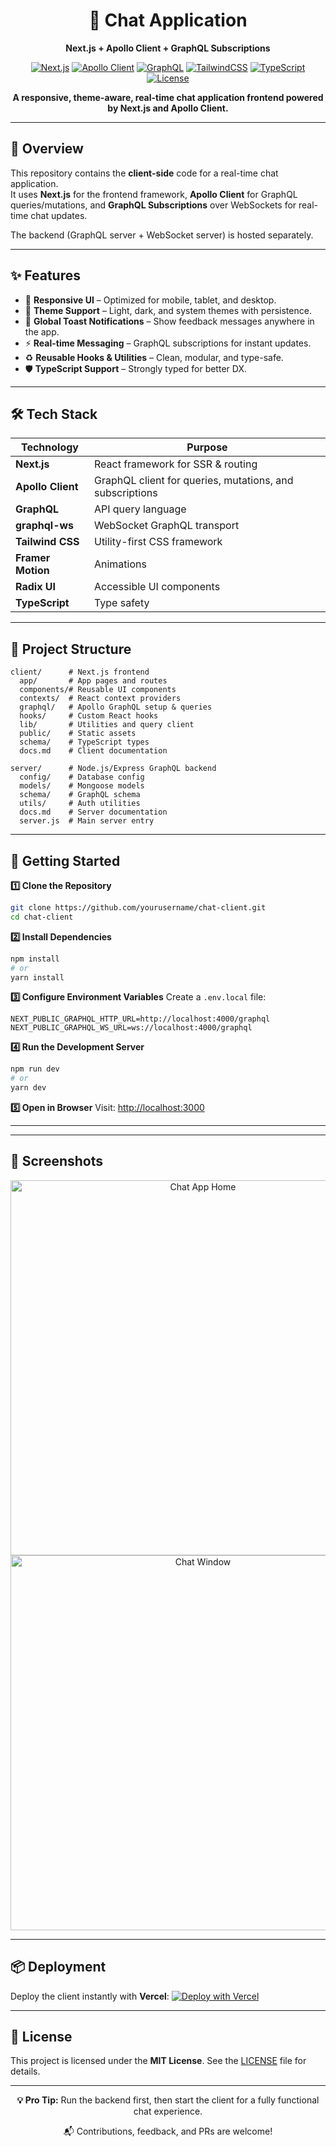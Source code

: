 
<div align="center">

# 💬 Chat Application   
**Next.js + Apollo Client + GraphQL Subscriptions**

[![Next.js](https://img.shields.io/badge/Next.js-15-black?style=for-the-badge&logo=next.js)](https://nextjs.org/)
[![Apollo Client](https://img.shields.io/badge/Apollo_Client-311C87?style=for-the-badge&logo=apollographql&logoColor=white)](https://www.apollographql.com/docs/react/)
[![GraphQL](https://img.shields.io/badge/GraphQL-E10098?style=for-the-badge&logo=graphql&logoColor=white)](https://graphql.org/)
[![TailwindCSS](https://img.shields.io/badge/Tailwind_CSS-38B2AC?style=for-the-badge&logo=tailwind-css&logoColor=white)](https://tailwindcss.com/)
[![TypeScript](https://img.shields.io/badge/TypeScript-3178C6?style=for-the-badge&logo=typescript&logoColor=white)](https://www.typescriptlang.org/)
[![License](https://img.shields.io/badge/License-MIT-green?style=for-the-badge)](LICENSE)

**A responsive, theme-aware, real-time chat application frontend powered by Next.js and Apollo Client.**  

</div>

---

## 📌 Overview
This repository contains the **client-side** code for a real-time chat application.  
It uses **Next.js** for the frontend framework, **Apollo Client** for GraphQL queries/mutations, and **GraphQL Subscriptions** over WebSockets for real-time chat updates.

The backend (GraphQL server + WebSocket server) is hosted separately.

---

## ✨ Features

- 📱 **Responsive UI** – Optimized for mobile, tablet, and desktop.
- 🎨 **Theme Support** – Light, dark, and system themes with persistence.
- 🔔 **Global Toast Notifications** – Show feedback messages anywhere in the app.
- ⚡ **Real-time Messaging** – GraphQL subscriptions for instant updates.
- ♻ **Reusable Hooks & Utilities** – Clean, modular, and type-safe.
- 🛡 **TypeScript Support** – Strongly typed for better DX.

---

## 🛠 Tech Stack

| Technology           | Purpose |
|----------------------|---------|
| **Next.js**          | React framework for SSR & routing |
| **Apollo Client**    | GraphQL client for queries, mutations, and subscriptions |
| **GraphQL**          | API query language |
| **graphql-ws**       | WebSocket GraphQL transport |
| **Tailwind CSS**     | Utility-first CSS framework |
| **Framer Motion**    | Animations |
| **Radix UI**         | Accessible UI components |
| **TypeScript**       | Type safety |

---

## 📂 Project Structure

```
client/      # Next.js frontend
  app/       # App pages and routes
  components/# Reusable UI components
  contexts/  # React context providers
  graphql/   # Apollo GraphQL setup & queries
  hooks/     # Custom React hooks
  lib/       # Utilities and query client
  public/    # Static assets
  schema/    # TypeScript types
  docs.md    # Client documentation

server/      # Node.js/Express GraphQL backend
  config/    # Database config
  models/    # Mongoose models
  schema/    # GraphQL schema
  utils/     # Auth utilities
  docs.md    # Server documentation
  server.js  # Main server entry
````

---

## 🚀 Getting Started

**1️⃣ Clone the Repository**
```bash
git clone https://github.com/yourusername/chat-client.git
cd chat-client
````

**2️⃣ Install Dependencies**

```bash
npm install
# or
yarn install
```

**3️⃣ Configure Environment Variables**
Create a `.env.local` file:

```env
NEXT_PUBLIC_GRAPHQL_HTTP_URL=http://localhost:4000/graphql
NEXT_PUBLIC_GRAPHQL_WS_URL=ws://localhost:4000/graphql
```

**4️⃣ Run the Development Server**

```bash
npm run dev
# or
yarn dev
```

**5️⃣ Open in Browser**
Visit: [http://localhost:3000](http://localhost:3000)

---


---

## 📸 Screenshots

<div align="center">
  <img src="public/screenshots/home.png" alt="Chat App Home" width="600"/>
  <img src="public/screenshots/chat.png" alt="Chat Window" width="600"/>
</div>

---

## 📦 Deployment

Deploy the client instantly with **Vercel**:
[![Deploy with Vercel](https://vercel.com/button)](https://vercel.com/new)

---

## 📜 License

This project is licensed under the **MIT License**.
See the [LICENSE](LICENSE) file for details.

---

<div align="center">

**💡 Pro Tip:**
Run the backend first, then start the client for a fully functional chat experience.

📬 Contributions, feedback, and PRs are welcome!

</div>